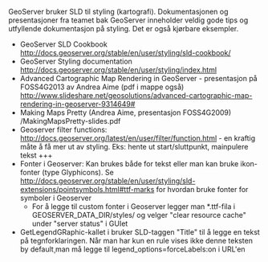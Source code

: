 GeoServer bruker SLD til styling (kartografi). Dokumentasjonen og presentasjoner fra teamet bak GeoServer inneholder veldig gode tips og utfyllende dokumentasjon på styling. Det er også kjørbare eksempler. 

* GeoServer SLD Cookbook http://docs.geoserver.org/stable/en/user/styling/sld-cookbook/
* GeoServer Styling documentation http://docs.geoserver.org/stable/en/user/styling/index.html
* Advanced Cartographic Map Rendering in GeoServer - presentasjon på FOSS4G2013 av Andrea Aime (pdf i mappe også) http://www.slideshare.net/geosolutions/advanced-cartographic-map-rendering-in-geoserver-9314649#
* Making Maps Pretty (Andrea Aime, presentasjon FOSS4G2009) /MakingMapsPretty-slides.pdf
* Geoserver filter functions: http://docs.geoserver.org/latest/en/user/filter/function.html - en kraftig måte å få mer ut av styling. Eks: hente ut start/sluttpunkt, mainpulere tekst +++
* Fonter i Geoserver: Kan brukes både for tekst eller man kan bruke ikon-fonter (type Glyphicons). Se http://docs.geoserver.org/stable/en/user/styling/sld-extensions/pointsymbols.html#ttf-marks for hvordan bruke fonter for symboler i Geoserver
    * For å legge til custom fonter i Geoserver legger man *.ttf-fila i GEOSERVER_DATA_DIR/styles/ og velger "clear resource cache" under "server status" i GUIet
* GetLegendGRaphic-kallet i bruker SLD-taggen "Title" til å legge en tekst på tegnforklaringen. Når man har kun en rule vises ikke denne teksten by default¸man må legge til legend_options=forceLabels:on i URL'en
